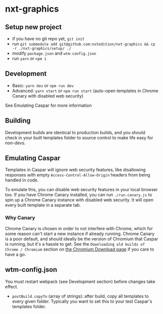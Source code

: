 # nxt-graphics

## Setup new project

- if you have no git repo yet, `git init`
- run `git submodule add git@github.com:nxtedition/nxt-graphics && cp -r ./nxt-graphics/setup/ ./`
- modify `package.json` and `wtm-config.json`
- run `yarn` or `npm i`

## Development

- Basic: `yarn dev` or `npm run dev`
- Advanced: `yarn start` or `npm run start` (auto-open templates in Chrome Canary with disabled web security)

See Emulating Caspar for more information

## Building

Development builds are identical to production builds, and you should check in your built templates folder to source control to make life easy for non-devs.

## Emulating Caspar

Templates in Caspar will ignore web security features, like disallowing responses with empty `Access-Control-Allow-Origin` headers from being handled in code.

To emulate this, you can disable web security features in your local browser too.
If you have Chrome Canary installed, you can run `./run-canary.js` to spin up a Chrome Canary instance with disabled web security. It will open every built template in a separate tab.

### Why Canary

Chrome Canary is chosen in order to not interfere with Chrome, which for some reason can't start a new instance if already running.
Chrome Canary is a poor default, and should ideally be the version of Chromium that Caspar is running, but it's a hassle to get.
See the `Downloading old builds of Chrome / Chromium` section on [the Chromium Download page](https://www.chromium.org/getting-involved/download-chromium) if you care to have a go.

## wtm-config.json

You must restart webpack (see Development section) before changes take effect.

- `postBuild.copyTo` (array of strings): after build, copy all templates to every given folder. Typically you want to set this to your test Caspar's templates folder.
